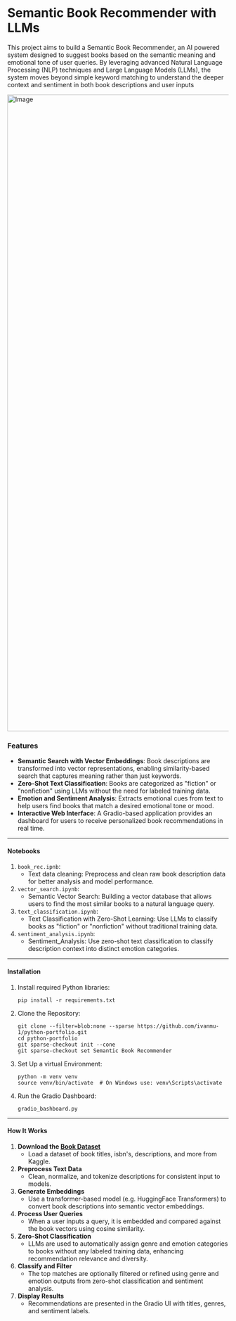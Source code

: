 # Semantic Book Recommender with LLMs

This project aims to build a Semantic Book Recommender, an AI powered system designed to suggest books based on the semantic meaning and emotional tone of user queries. By leveraging advanced Natural Language Processing (NLP) techniques and Large Language Models (LLMs), the system moves beyond simple keyword matching to understand the deeper context and sentiment in both book descriptions and user inputs

<img width="1448" alt="Image" src="https://github.com/user-attachments/assets/1eae284e-01ae-4b71-b015-a7862a531593" />

### Features

* **Semantic Search with Vector Embeddings**: Book descriptions are transformed into vector representations, enabling similarity-based search that captures meaning rather than just keywords.
* **Zero-Shot Text Classification**: Books are categorized as "fiction" or "nonfiction" using LLMs without the need for labeled training data.
* **Emotion and Sentiment Analysis**: Extracts emotional cues from text to help users find books that match a desired emotional tone or mood.
* **Interactive Web Interface**: A Gradio-based application provides an dashboard for users to receive personalized book recommendations in real time.

---

#### Notebooks

1. `book_rec.ipnb`:
   - Text data cleaning: Preprocess and clean raw book description data for better analysis and model performance.
2. `vector_search.ipynb`:
   - Semantic Vector Search: Building a vector database that allows users to find the most similar books to a natural language query.
3. `text_classification.ipynb`:
   - Text Classification with Zero-Shot Learning: Use LLMs to classify books as "fiction" or "nonfiction" without traditional training data.
4. `sentiment_analysis.ipynb`:
   - Sentiment_Analysis: Use zero-shot text classification to classify description context into distinct emotion categories.

---

#### Installation
1. Install required Python libraries:
   ```
   pip install -r requirements.txt
2. Clone the Repository:
   ```
   git clone --filter=blob:none --sparse https://github.com/ivanmu-1/python-portfolio.git
   cd python-portfolio
   git sparse-checkout init --cone
   git sparse-checkout set Semantic Book Recommender
4. Set Up a virtual Environment:
   ```
   python -m venv venv
   source venv/bin/activate  # On Windows use: venv\Scripts\activate
5. Run the Gradio Dashboard:
   ```
   gradio_bashboard.py
---

#### How It Works

1. **Download the [Book Dataset](https://www.kaggle.com/datasets/dylanjcastillo/7k-books-with-metadata)**  
   - Load a dataset of book titles, isbn's, descriptions, and more from Kaggle.
2. **Preprocess Text Data**  
   - Clean, normalize, and tokenize descriptions for consistent input to models.
3. **Generate Embeddings**  
   - Use a transformer-based model (e.g. HuggingFace Transformers) to convert book descriptions into semantic vector embeddings.
4. **Process User Queries**  
   - When a user inputs a query, it is embedded and compared against the book vectors using cosine similarity.
5. **Zero-Shot Classification**  
   - LLMs are used to automatically assign genre and emotion categories to books without any labeled training data, enhancing recommendation relevance and diversity.
6. **Classify and Filter**  
   - The top matches are optionally filtered or refined using genre and emotion outputs from zero-shot classification and sentiment analysis.
7. **Display Results**  
   - Recommendations are presented in the Gradio UI with titles, genres, and sentiment labels.

